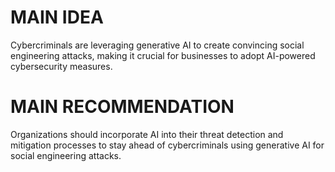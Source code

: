 # MAIN IDEA
Cybercriminals are leveraging generative AI to create convincing social engineering attacks, making it crucial for businesses to adopt AI-powered cybersecurity measures.

# MAIN RECOMMENDATION
Organizations should incorporate AI into their threat detection and mitigation processes to stay ahead of cybercriminals using generative AI for social engineering attacks.

